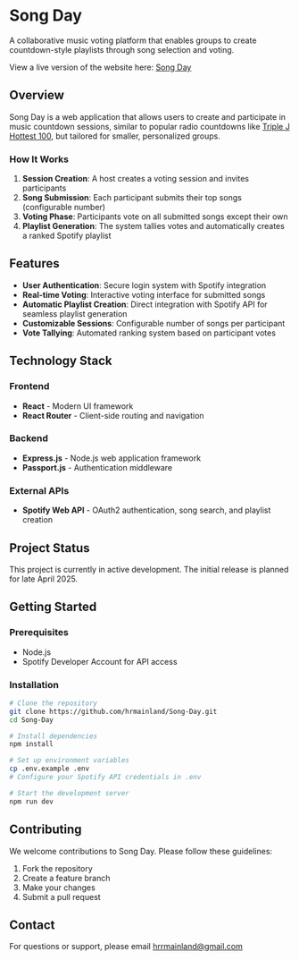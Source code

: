 # Song Day

A collaborative music voting platform that enables groups to create countdown-style playlists through song selection and voting.

View a live version of the website here: [Song Day](https://songday.co)

## Overview

Song Day is a web application that allows users to create and participate in music countdown sessions, similar to popular radio countdowns like [Triple J Hottest 100](https://www.abc.net.au/triplej/hottest100/), but tailored for smaller, personalized groups.

### How It Works

1. **Session Creation**: A host creates a voting session and invites participants
2. **Song Submission**: Each participant submits their top songs (configurable number)
3. **Voting Phase**: Participants vote on all submitted songs except their own
4. **Playlist Generation**: The system tallies votes and automatically creates a ranked Spotify playlist

## Features

- **User Authentication**: Secure login system with Spotify integration
- **Real-time Voting**: Interactive voting interface for submitted songs
- **Automatic Playlist Creation**: Direct integration with Spotify API for seamless playlist generation
- **Customizable Sessions**: Configurable number of songs per participant
- **Vote Tallying**: Automated ranking system based on participant votes

## Technology Stack

### Frontend
- **React** - Modern UI framework
- **React Router** - Client-side routing and navigation

### Backend
- **Express.js** - Node.js web application framework
- **Passport.js** - Authentication middleware

### External APIs
- **Spotify Web API** - OAuth2 authentication, song search, and playlist creation

## Project Status

This project is currently in active development. The initial release is planned for late April 2025.

## Getting Started

### Prerequisites
- Node.js
- Spotify Developer Account for API access

### Installation
```bash
# Clone the repository
git clone https://github.com/hrmainland/Song-Day.git
cd Song-Day

# Install dependencies
npm install

# Set up environment variables
cp .env.example .env
# Configure your Spotify API credentials in .env

# Start the development server
npm run dev
```

## Contributing

We welcome contributions to Song Day. Please follow these guidelines:

1. Fork the repository
2. Create a feature branch
3. Make your changes
4. Submit a pull request


## Contact

For questions or support, please email hrrmainland@gmail.com
